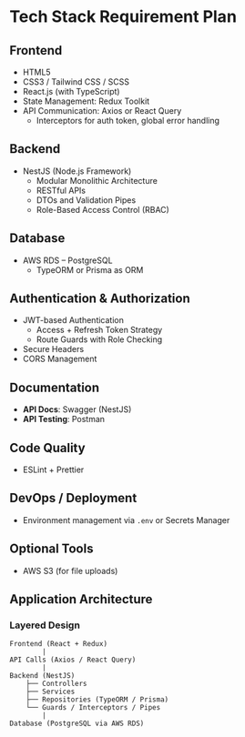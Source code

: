# Tech Stack Requirement Plan

## Frontend

- HTML5
- CSS3 / Tailwind CSS / SCSS
- React.js (with TypeScript)
- State Management: Redux Toolkit
- API Communication: Axios or React Query
  - Interceptors for auth token, global error handling

## Backend

- NestJS (Node.js Framework)
  - Modular Monolithic Architecture
  - RESTful APIs
  - DTOs and Validation Pipes
  - Role-Based Access Control (RBAC)

## Database

- AWS RDS – PostgreSQL
  - TypeORM or Prisma as ORM

## Authentication & Authorization

- JWT-based Authentication
  - Access + Refresh Token Strategy
  - Route Guards with Role Checking
- Secure Headers
- CORS Management

## Documentation

- **API Docs**: Swagger (NestJS)
- **API Testing**: Postman

## Code Quality

- ESLint + Prettier

## DevOps / Deployment

- Environment management via `.env` or Secrets Manager

## Optional Tools

- AWS S3 (for file uploads)

## Application Architecture

### Layered Design

```text
Frontend (React + Redux)
        |
API Calls (Axios / React Query)
        |
Backend (NestJS)
    ├── Controllers
    ├── Services
    ├── Repositories (TypeORM / Prisma)
    └── Guards / Interceptors / Pipes
        |
Database (PostgreSQL via AWS RDS)
```
